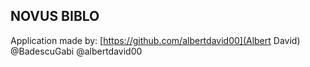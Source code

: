 ## NOVUS BIBLO

Application made by: [https://github.com/albertdavid00](Albert David) @BadescuGabi @albertdavid00
